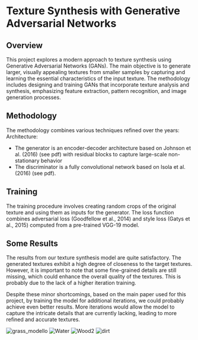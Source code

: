 # Texture Synthesis with Generative Adversarial Networks

## Overview
This project explores a modern approach to texture synthesis using Generative Adversarial Networks (GANs). The main objective is to generate larger, visually appealing textures from smaller samples by capturing and learning the essential characteristics of the input texture. The methodology includes designing and training GANs that incorporate texture analysis and synthesis, emphasizing feature extraction, pattern recognition, and image generation processes.

## Methodology
The methodology combines various techniques refined over the years:
Architecture: 

- The generator is an encoder-decoder architecture based on Johnson et al. (2016) (see pdf) with residual blocks to capture large-scale non-stationary behavior
- The discriminator is a fully convolutional network based on Isola et al. (2016) (see pdf).

## Training
The training procedure involves creating random crops of the original texture and using them as inputs for the generator. The loss function combines adversarial loss (Goodfellow et al., 2014) and style loss (Gatys et al., 2015) computed from a pre-trained VGG-19 model.

## Some Results
The results from our texture synthesis model are quite satisfactory. The generated textures exhibit a high degree of closeness to the target textures. However, it is important to note that some fine-grained details are still missing, which could enhance the overall quality of the textures. This is probably due to the lack of a higher iteration training.

Despite these minor shortcomings, based on the main paper used for this project, by training the model for additional iterations, we could probably achieve even better results. More iterations would allow the model to capture the intricate details that are currently lacking, leading to more refined and accurate textures.

![grass_modello](https://github.com/MRampo/TextureGenerator/assets/37956397/2628ec08-cbb6-4c3f-bd20-b71215f71dd5)
![Water](https://github.com/MRampo/TextureGenerator/assets/37956397/b999d208-e5fc-45b4-a8c1-3ef0eb5f8b3e)
![Wood2](https://github.com/MRampo/TextureGenerator/assets/37956397/0b343c27-81e6-4be2-9d26-5bed58bcfa20)
![dirt](https://github.com/MRampo/TextureGenerator/assets/37956397/07952aa7-6d26-44c5-91bb-56a6057be61f)
